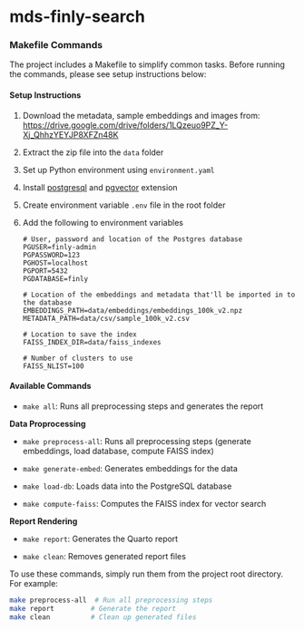 # mds-finly-search

### Makefile Commands

The project includes a Makefile to simplify common tasks. Before running the commands, please see setup instructions below:

#### Setup Instructions

1. Download the metadata, sample embeddings and images from: https://drive.google.com/drive/folders/1LQzeuo9PZ_Y-Xj_QhhzYEYJP8XFZn48K
2. Extract the zip file into the `data` folder
3. Set up Python environment using `environment.yaml`
4. Install [postgresql](https://www.postgresql.org) and [pgvector](https://github.com/pgvector/pgvector) extension
5. Create environment variable `.env` file in the root folder
6. Add the following to environment variables

    ```
    # User, password and location of the Postgres database
    PGUSER=finly-admin
    PGPASSWORD=123
    PGHOST=localhost
    PGPORT=5432
    PGDATABASE=finly

    # Location of the embeddings and metadata that'll be imported in to the database
    EMBEDDINGS_PATH=data/embeddings/embeddings_100k_v2.npz
    METADATA_PATH=data/csv/sample_100k_v2.csv

    # Location to save the index
    FAISS_INDEX_DIR=data/faiss_indexes

    # Number of clusters to use
    FAISS_NLIST=100
    ```

#### Available Commands
- `make all`: Runs all preprocessing steps and generates the report

**Data Proprocessing**

- `make preprocess-all`: Runs all preprocessing steps (generate embeddings, load database, compute FAISS index)

- `make generate-embed`: Generates embeddings for the data

- `make load-db`: Loads data into the PostgreSQL database

- `make compute-faiss`: Computes the FAISS index for vector search

**Report Rendering**

- `make report`: Generates the Quarto report

- `make clean`: Removes generated report files

To use these commands, simply run them from the project root directory. For example:
```bash
make preprocess-all  # Run all preprocessing steps
make report         # Generate the report
make clean          # Clean up generated files
```



